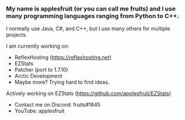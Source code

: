 ### My name is applesfruit (or you can call me fruits) and I use many programming languages ranging from Python to C++.

I normally use Java, C#, and C++, but I use many others for multiple projects.

I am currently working on:
 - ReflexHosting (https://reflexhosting.net)
 - EZStats
 - Patcher (port to 1.7.10)
 - Arctic Development
 - Maybe more? Trying hard to find ideas.

Actively working on EZStats (https://github.com/applesfruit/EZStats)

- Contact me on Discord: fruits#1845
- YouTube: applesfruit
